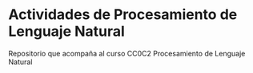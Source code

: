 # Actividades de Procesamiento de Lenguaje Natural

Repositorio que acompaña al curso CC0C2 Procesamiento de Lenguaje Natural
